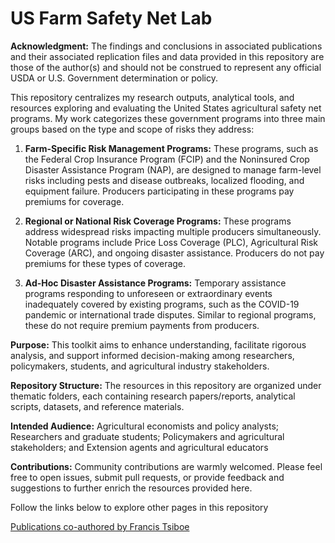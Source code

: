 
# US Farm Safety Net Lab

**Acknowledgment:**  The findings and conclusions in associated publications and their associated replication files and data provided in this repository are those of the author(s) and should not be construed to represent any official USDA or U.S. Government determination or policy.

This repository centralizes my research outputs, analytical tools, and resources exploring and evaluating the United States agricultural safety net programs. My work categorizes these government programs into three main groups based on the type and scope of risks they address:

1. **Farm-Specific Risk Management Programs:** These programs, such as the Federal Crop Insurance Program (FCIP) and the Noninsured Crop Disaster Assistance Program (NAP), are designed to manage farm-level risks including pests and disease outbreaks, localized flooding, and equipment failure. Producers participating in these programs pay premiums for coverage.
  
2. **Regional or National Risk Coverage Programs:** These programs address widespread risks impacting multiple producers simultaneously. Notable programs include Price Loss Coverage (PLC), Agricultural Risk Coverage (ARC), and ongoing disaster assistance. Producers do not pay premiums for these types of coverage.
  
3. **Ad-Hoc Disaster Assistance Programs:** Temporary assistance programs responding to unforeseen or extraordinary events inadequately covered by existing programs, such as the COVID-19 pandemic or international trade disputes. Similar to regional programs, these do not require premium payments from producers.

**Purpose:** This toolkit aims to enhance understanding, facilitate rigorous analysis, and support informed decision-making among researchers, policymakers, students, and agricultural industry stakeholders.

**Repository Structure:** The resources in this repository are organized under thematic folders, each containing research papers/reports, analytical scripts, datasets, and reference materials.

**Intended Audience:** Agricultural economists and policy analysts; Researchers and graduate students; Policymakers and agricultural stakeholders; and Extension agents and agricultural educators

**Contributions:** Community contributions are warmly welcomed. Please feel free to open issues, submit pull requests, or provide feedback and suggestions to further enrich the resources provided here.

Follow the links below to explore other pages in this repository

[Publications co-authored by Francis Tsiboe](https://github.com/ftsiboe/US-FarmSafetyNet-Lab/wiki/Publications-co%E2%80%90authored-by-Francis-Tsiboe)

